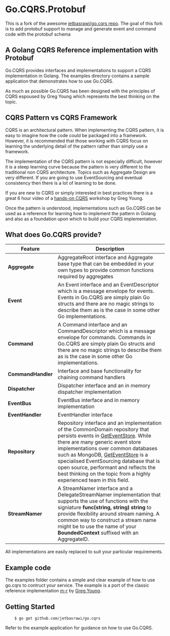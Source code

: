 # Go.CQRS.Protobuf

This is a fork of the awesome [jetbasrawi/go.cqrs repo](https://github.com/jetbasrawi/go.cqrs).  The goal of this fork is to add protobuf support to manage and generate event and command code with the protobuf schema

## A Golang CQRS Reference implementation with Protobuf

Go.CQRS provides interfaces and implementations to support a CQRS implementation in Golang. The examples 
directory contains a sample application that demonstrates how to use Go.CQRS.

As much as possible Go.CQRS has been designed with the principles of CQRS espoused by Greg Young which 
represents the best thinking on the topic.

## CQRS Pattern vs CQRS Framework

CQRS is an architectural pattern. When implementing the CQRS pattern, it is easy to imagine how the code 
could be packaged into a framework. However, it is recommended that those working with CQRS focus on learning
the underlying detail of the pattern rather than simply use a framework.

The implementation of the CQRS pattern is not especially difficult, however it is a steep learning curve because 
the pattern is very different to the traditional non CQRS architecture. Topics such as Aggregate Design are very 
different. If you are going to use EventSourcing and eventual consistency then there is a lot of learning to be 
done.

If you are new to CQRS or simply interested in best practices there is a great 6 hour video of a 
[hands-on CQRS](https://www.youtube.com/watch?v=whCk1Q87_ZI) workshop by Greg Young.

Once the pattern is understood, implementations such as Go.CQRS can be used as a reference for learning how to 
implement the pattern in Golang and also as a foundation upon which to build your CQRS implementation.

## What does Go.CQRS provide?

|Feature|Description|
|-------|-----------|
| **Aggregate** | AggregateRoot interface and Aggregate base type that can be embedded in your own types to provide common functions required by aggregates |
| **Event** | An Event interface and an EventDescriptor which is a message envelope for events. Events in Go.CQRS are simply plain Go structs and there are no magic strings to describe them as is the case in some other Go implementations. |
| **Command** | A Command interface and an CommandDescriptor which is a message envelope for commands. Commands in Go.CQRS are simply plain Go structs and there are no magic strings to describe them as is the case in some other Go implementations. | 
| **CommandHandler**| Interface and base functionality for chaining command handlers |
| **Dispatcher** | Dispatcher interface and an in memory dispatcher implementation |
| **EventBus** | EventBus interface and in memory implementation |
| **EventHandler** | EventHandler interface |
| **Repository** | Repository interface and an implementation of the CommonDomain repository that persists events in [GetEventStore](https://geteventstore.com/). While there are many generic event store implementations over common databases such as MongoDB,   [GetEventStore](https://geteventstore.com/) is a specialised EventSourcing database that is open source, performant and reflects the best thinking on the topic from a highly experienced team in this field. |
| **StreamNamer** | A StreamNamer interface and a DelegateStreamNamer implementation that supports the use of functions with the signiature **func(string, string) string** to provide flexibility around stream naming. A common way to construct a stream name might be to use the name of your **BoundedContext** suffixed with an AggregateID. | 

All implementations are easily replaced to suit your particular requirements.

## Example code
The examples folder contains a simple and clear example of how to use go.cqrs to contruct your service. The example is a port of the classic reference implementation [m-r](https://github.com/gregoryyoung/m-r) by [Greg Young](https://github.com/gregoryyoung).

## Getting Started

```
    $ go get github.com/jetbasrawi/go.cqrs

```

Refer to the example application for guidance on how to use Go.CQRS.
